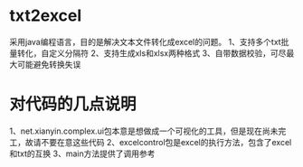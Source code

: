 # txt2excel
采用java编程语言，目的是解决文本文件转化成excel的问题。
1、支持多个txt批量转化，自定义分隔符
2、支持生成xls和xlsx两种格式
3、自带数据校验，可尽最大可能避免转换失误

# 对代码的几点说明
1、net.xianyin.complex.ui包本意是想做成一个可视化的工具，但是现在尚未完工，故请不要在意这些代码
2、excelcontrol包是excel的执行方法，包含了excel和txt的互换
3、main方法提供了调用参考